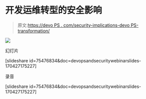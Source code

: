 # 开发运维转型的安全影响

> 原文:[https://devo PS . com/security-implications-devo PS-transformation/](https://devops.com/security-implications-devops-transformation/)

![](../Images/adabc56a1d2aa2c81d7b6f9514db0143.png)

幻灯片

[slideshare id=75476834&doc=devopsandsecuritywebinarslides-170427175227]

录音

[slideshare id=75476834&doc=devopsandsecuritywebinarslides-170427175227]
